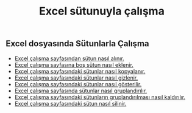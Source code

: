 ﻿---
title: Excel sütunuyla çalışma
second_title: Aspose.Cells Cloud Documen
linktitle: Kolon
type: docs
url: /tr/columns/
aliases: [/working-with-columns/]
keywords: REST API, columns, spreadsheets, exce
description: "Cells. Excel için API Bulutu: Excel Çalışma Sayfasındaki sütunları gizle"
weight: 100
kwords: Excel, Office Bulut, REST API, E-Tablo, PDF, CSV, Json, Markdown, Sütunlar
---
## Excel dosyasında Sütunlarla Çalışma

- [Excel çalışma sayfasından sütun nasıl alınır.](/cells/tr/columns/get/)
- [Excel çalışma sayfasına boş sütun nasıl eklenir.](/cells/tr/columns/add/)
- [Excel çalışma sayfasındaki sütunlar nasıl kopyalanır.](/cells/tr/columns/copy/)
- [Excel çalışma sayfasındaki sütunlar nasıl gizlenir.](/cells/tr/columns/hide/)
- [Excel çalışma sayfasındaki sütunlar nasıl gösterilir.](/cells/tr/columns/unhide/)
- [Excel çalışma sayfasında sütunlar nasıl gruplandırılır.](/cells/tr/columns/group/)
- [Excel çalışma sayfasındaki sütunların gruplandırılması nasıl kaldırılır.](/cells/tr/columns/ungroup/)
- [Excel çalışma sayfasındaki sütun nasıl silinir.](/cells/tr/columns/delete/)
